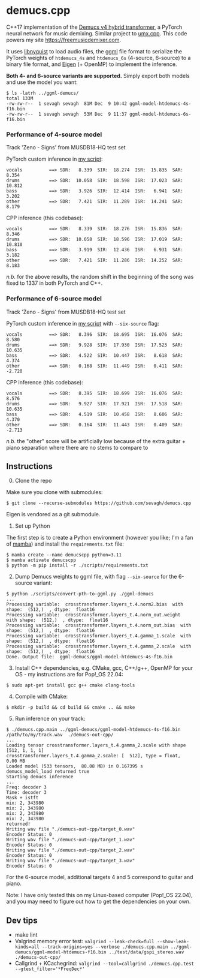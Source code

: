 # demucs.cpp

C++17 implementation of the [Demucs v4 hybrid transformer](https://github.com/facebookresearch/demucs), a PyTorch neural network for music demixing. Similar project to [umx.cpp](https://github.com/sevagh/umx.cpp). This code powers my site <https://freemusicdemixer.com>.

It uses [libnyquist](https://github.com/ddiakopoulos/libnyquist) to load audio files, the [ggml](https://github.com/ggerganov/ggml) file format to serialize the PyTorch weights of `htdemucs_4s` and `htdemucs_6s` (4-source, 6-source) to a binary file format, and [Eigen](https://eigen.tuxfamily.org/index.php?title=Main_Page) (+ OpenMP) to implement the inference.

**Both 4- and 6-source variants are supported.** Simply export both models and use the model you want:
```
$ ls -latrh ../ggml-demucs/
total 133M
-rw-rw-r--  1 sevagh sevagh  81M Dec  9 10:42 ggml-model-htdemucs-4s-f16.bin
-rw-rw-r--  1 sevagh sevagh  53M Dec  9 11:37 ggml-model-htdemucs-6s-f16.bin
```

### Performance of 4-source model

Track 'Zeno - Signs' from MUSDB18-HQ test set

PyTorch custom inference in [my script](./scripts/demucs_pytorch_inference.py):
```
vocals          ==> SDR:   8.339  SIR:  18.274  ISR:  15.835  SAR:   8.354
drums           ==> SDR:  10.058  SIR:  18.598  ISR:  17.023  SAR:  10.812
bass            ==> SDR:   3.926  SIR:  12.414  ISR:   6.941  SAR:   3.202
other           ==> SDR:   7.421  SIR:  11.289  ISR:  14.241  SAR:   8.179
```
CPP inference (this codebase):
```
vocals          ==> SDR:   8.339  SIR:  18.276  ISR:  15.836  SAR:   8.346
drums           ==> SDR:  10.058  SIR:  18.596  ISR:  17.019  SAR:  10.810
bass            ==> SDR:   3.919  SIR:  12.436  ISR:   6.931  SAR:   3.182
other           ==> SDR:   7.421  SIR:  11.286  ISR:  14.252  SAR:   8.183
```
*n.b.* for the above results, the random shift in the beginning of the song was fixed to 1337 in both PyTorch and C++.

### Performance of 6-source model

Track 'Zeno - Signs' from MUSDB18-HQ test set

PyTorch custom inference in [my script](./scripts/demucs_pytorch_inference.py) with `--six-source` flag:
```
vocals          ==> SDR:   8.396  SIR:  18.695  ISR:  16.076  SAR:   8.580
drums           ==> SDR:   9.928  SIR:  17.930  ISR:  17.523  SAR:  10.635
bass            ==> SDR:   4.522  SIR:  10.447  ISR:   8.618  SAR:   4.374
other           ==> SDR:   0.168  SIR:  11.449  ISR:   0.411  SAR:  -2.720
```
CPP inference (this codebase):
```
vocals          ==> SDR:   8.395  SIR:  18.699  ISR:  16.076  SAR:   8.576
drums           ==> SDR:   9.927  SIR:  17.921  ISR:  17.518  SAR:  10.635
bass            ==> SDR:   4.519  SIR:  10.458  ISR:   8.606  SAR:   4.370
other           ==> SDR:   0.164  SIR:  11.443  ISR:   0.409  SAR:  -2.713
```

*n.b.* the "other" score will be artificially low because of the extra guitar + piano separation where there are no stems to compare to

## Instructions

0. Clone the repo

Make sure you clone with submodules:
```
$ git clone --recurse-submodules https://github.com/sevagh/demucs.cpp
```

Eigen is vendored as a git submodule.

1. Set up Python

The first step is to create a Python environment (however you like; I'm a fan of [mamba](https://mamba.readthedocs.io/en/latest/user_guide/mamba.html)) and install the `requirements.txt` file:
```
$ mamba create --name demucscpp python=3.11
$ mamba activate demucscpp
$ python -m pip install -r ./scripts/requirements.txt
```

2. Dump Demucs weights to ggml file, with flag `--six-source` for the 6-source variant:
```
$ python ./scripts/convert-pth-to-ggml.py ./ggml-demucs
...
Processing variable:  crosstransformer.layers_t.4.norm2.bias  with shape:  (512,)  , dtype:  float16
Processing variable:  crosstransformer.layers_t.4.norm_out.weight  with shape:  (512,)  , dtype:  float16
Processing variable:  crosstransformer.layers_t.4.norm_out.bias  with shape:  (512,)  , dtype:  float16
Processing variable:  crosstransformer.layers_t.4.gamma_1.scale  with shape:  (512,)  , dtype:  float16
Processing variable:  crosstransformer.layers_t.4.gamma_2.scale  with shape:  (512,)  , dtype:  float16
Done. Output file:  ggml-demucs/ggml-model-htdemucs-4s-f16.bin
```

3. Install C++ dependencies, e.g. CMake, gcc, C++/g++, OpenMP for your OS - my instructions are for Pop!\_OS 22.04:
```
$ sudo apt-get install gcc g++ cmake clang-tools
```

4. Compile with CMake:
```
$ mkdir -p build && cd build && cmake .. && make
```

5. Run inference on your track:
```
$ ./demucs.cpp.main ../ggml-demucs/ggml-model-htdemucs-4s-f16.bin /path/to/my/track.wav  ./demucs-out-cpp/
...
Loading tensor crosstransformer.layers_t.4.gamma_2.scale with shape [512, 1, 1, 1]
crosstransformer.layers_t.4.gamma_2.scale: [  512], type = float,   0.00 MB
Loaded model (533 tensors,  80.08 MB) in 0.167395 s
demucs_model_load returned true
Starting demucs inference
...
Freq: decoder 3
Time: decoder 3
Mask + istft
mix: 2, 343980
mix: 2, 343980
mix: 2, 343980
mix: 2, 343980
returned!
Writing wav file "./demucs-out-cpp/target_0.wav"
Encoder Status: 0
Writing wav file "./demucs-out-cpp/target_1.wav"
Encoder Status: 0
Writing wav file "./demucs-out-cpp/target_2.wav"
Encoder Status: 0
Writing wav file "./demucs-out-cpp/target_3.wav"
Encoder Status: 0
```

For the 6-source model, additional targets 4 and 5 correspond to guitar and piano.

Note: I have only tested this on my Linux-based computer (Pop!\_OS 22.04), and you may need to figure out how to get the dependencies on your own.

## Dev tips

* make lint
* Valgrind memory error test: `valgrind --leak-check=full --show-leak-kinds=all --track-origins=yes --verbose ./demucs.cpp.main ../ggml-demucs/ggml-model-htdemucs-f16.bin ../test/data/gspi_stereo.wav  ./demucs-out-cpp/`
* Callgrind + KCachegrind: `valgrind --tool=callgrind ./demucs.cpp.test --gtest_filter='*FreqDec*'`

